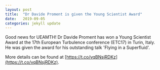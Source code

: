 ```yaml
---
layout: post
title:  "Dr Davide Proment is given the Young Scientist Award"
date:   2019-09-05
categories: jekyll update
---
```


Good news for UEAMTH! 
Dr Davide Proment has won a Young Scientist Award at the 17th European Turbulence conference (ETC17) in Turin, Italy. 
He was given the award for his outstanding talk 'Flying in a Superfluid'.

More details can be found at [https://t.co/vqBNsjRDKz](https://t.co/vqBNsjRDKz).

